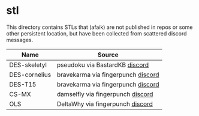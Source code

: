 # stl

This directory contains STLs that (afaik) are not published in repos or some other persistent location, but have been collected from scattered discord messages.

| Name | Source |
| --- | --- |
| DES-skeletyl | pseudoku via BastardKB [discord](https://discord.com/channels/681309835135811648/942721125568356402/1119816474886946907) |
| DES-cornelius | bravekarma via fingerpunch [discord](https://discord.com/channels/939959680611020840/960978879223328828/1186225200048656465) |
| DES-T15 | bravekarma via fingerpunch [discord](https://discord.com/channels/939959680611020840/942289799555989515/1246346708271501362) |
| CS-MX | damselfly via fingerpunch [discord](https://discord.com/channels/939959680611020840/1255927743976177685/1277861533980037131) |
| OLS | DeltaWhy via fingerpunch [discord](https://discord.com/channels/939959680611020840/939959681051402250/1297931964476821515) |
